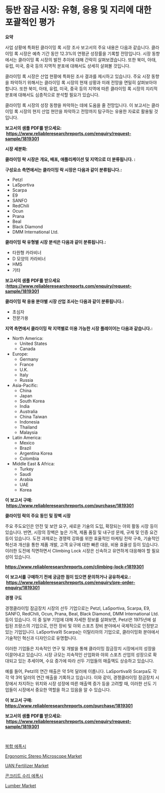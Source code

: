 <p><h1>등반 잠금 시장: 유형, 응용 및 지리에 대한 포괄적인 평가</h1></p><p><strong>요약</strong></p>
<p><p>사업 상황에 특화된 클라이밍 록 시장 조사 보고서의 주요 내용은 다음과 같습니다. 클라이밍 록 시장은 예측 기간 동안 12.3%의 연평균 성장률을 기록할 전망입니다. 시장 동향에서는 클라이밍 록 시장의 발전 추이에 대해 간략히 살펴보겠습니다. 또한 북미, 아태, 유럽, 미국, 중국 등의 지역적 분포에 대해서도 상세히 살펴볼 것입니다.</p><p>클라이밍 록 시장은 산업 현황에 특화된 조사 결과를 제시하고 있습니다. 주요 시장 동향을 파악하기 위해서는 클라이밍 록 시장의 현재 상황과 미래 전망을 면밀히 살펴보아야 합니다. 또한 북미, 아태, 유럽, 미국, 중국 등의 지역에 따른 클라이밍 록 시장의 지리적 분포에 대해서도 심층적으로 분석할 필요가 있습니다.</p><p>클라이밍 록 시장의 성장 동향을 파악하는 데에 도움을 줄 전망입니다. 이 보고서는 클라이밍 록 시장의 현지 산업 현안을 파악하고 전망까지 탐구하는 유용한 자료로 활용될 것입니다.</p></p>
<p><strong>보고서의 샘플 PDF를 받으세요: &nbsp;<a href="https://www.reliableresearchreports.com/enquiry/request-sample/1819301">https://www.reliableresearchreports.com/enquiry/request-sample/1819301</a></strong></p>
<p><strong>시장 세분화:</strong></p>
<p><strong> 클라이밍 락 시장은 개요, 배포, 애플리케이션 및 지역으로 더 분류됩니다. :</strong></p>
<p><strong>구성요소 측면에서는 클라이밍 락 시장은 다음과 같이 분류됩니다.:</strong></p>
<p><ul><li>Petzl</li><li>LaSportiva</li><li>Scarpa</li><li>E9</li><li>SANFO</li><li>RedChili</li><li>Ocun</li><li>Prana</li><li>Beal</li><li>Black Diamond</li><li>DMM International Ltd.</li></ul></p>
<p><strong> 클라이밍 락 유형별 시장 분석은 다음과 같이 분류됩니다.:</strong></p>
<p><ul><li>타원형 카라비너</li><li>D 모양의 카라비너</li><li>HMS</li><li>기타</li></ul></p>
<p><strong>보고서의 샘플 PDF를 받으세요 :<a href="https://www.reliableresearchreports.com/enquiry/request-sample/1819301">https://www.reliableresearchreports.com/enquiry/request-sample/1819301</a></strong></p>
<p><strong> 클라이밍 락 응용 분야별 시장 산업 조사는 다음과 같이 분류됩니다.:</strong></p>
<p><ul><li>초심자</li><li>전문가용</li></ul></p>
<p><strong>지역 측면에서 클라이밍 락 지역별로 이용 가능한 시장 플레이어는 다음과 같습니다.:</strong></p>
<p><ul>
    <li>
        North America:
        <ul>
            <li>United States</li>
            <li>Canada</li>
        </ul>
    </li>
    <li>
        Europe:
        <ul>
            <li>Germany</li>
            <li>France</li>
            <li>U.K.</li>
            <li>Italy</li>
            <li>Russia</li>
        </ul>
    </li>
    <li>
        Asia-Pacific:
        <ul>
            <li>China</li>
            <li>Japan</li>
            <li>South Korea</li>
            <li>India</li>
            <li>Australia</li>
            <li>China Taiwan</li>
            <li>Indonesia</li>
            <li>Thailand</li>
            <li>Malaysia</li>
        </ul>
    </li>
    <li>
        Latin America:
        <ul>
            <li>Mexico</li>
            <li>Brazil</li>
            <li>Argentina Korea</li>
            <li>Colombia</li>
        </ul>
    </li>
    <li>
        Middle East & Africa:
        <ul>
            <li>Turkey</li>
            <li>Saudi</li>
            <li>Arabia</li>
            <li>UAE</li>
            <li>Korea</li>
        </ul>
    </li>
    </ul></p>
<p><strong>이 보고서 구매: &nbsp;<a href="https://www.reliableresearchreports.com/purchase/1819301">https://www.reliableresearchreports.com/purchase/1819301</a></strong></p>
<p><strong>클라이밍 락의 주요 동인 및 장벽 시장</strong></p>
<p><p>주요 주도요인은 안전 및 보안 요구, 새로운 기술의 도입, 확장되는 야외 활동 시장 등이 있습니다. 반면, 시장의 장벽은 높은 가격, 제품 품질 및 내구성 문제, 규제 및 인증 요건 등이 있습니다. 도전 과제로는 경쟁력 강화를 위한 효율적인 마케팅 전략 구축, 기술적인 혁신과 개선을 통한 제품 개발, 고객 요구에 대한 빠른 대응, 비용 효율성 등이 있습니다. 이러한 도전에 직면하면서 Climbing Lock 시장은 신속하고 유연하게 대응해야 할 필요성이 있습니다.</p></p>
<p><strong><a href="https://www.reliableresearchreports.com/climbing-lock-r1819301">https://www.reliableresearchreports.com/climbing-lock-r1819301</a></strong></p>
<p><strong>이 보고서를 구매하기 전에 궁금한 점이 있으면 문의하거나 공유하세요.: &nbsp;<a href="https://www.reliableresearchreports.com/enquiry/pre-order-enquiry/1819301">https://www.reliableresearchreports.com/enquiry/pre-order-enquiry/1819301</a></strong></p>
<p><strong>경쟁 구도</strong></p>
<p><p>경쟁클라이밍 잠금장치 시장의 선두 기업으로는 Petzl, LaSportiva, Scarpa, E9, SANFO, RedChili, Ocun, Prana, Beal, Black Diamond, DMM International Ltd. 등이 있습니다. 이 중 일부 기업에 대해 자세한 정보를 살펴보면, Petzl은 1975년에 설립된 프랑스의 기업으로, 안전 장비 및 야외 스포츠 장비 분야에서 국제적으로 인정받고 있는 기업입니다. LaSportiva와 Scarpa는 이탈리아의 기업으로, 클라이밍화 분야에서 기술적인 혁신과 디자인으로 유명합니다.</p><p>이러한 기업들은 지속적인 연구 및 개발을 통해 클라이밍 잠금장치 시장에서의 성장을 이끌어내고 있습니다. 시장 규모는 지속적인 산업화와 야외 스포츠 산업의 성장으로 확대되고 있는 추세이며, 수요 증가에 따라 선두 기업들의 매출액도 상승하고 있습니다.</p><p>예를 들어, Petzl의 연간 매출은 약 5억 달러에 이릅니다. LaSportiva와 Scarpa도 각각 약 3억 달러의 연간 매출을 기록하고 있습니다. 이와 같이, 경쟁클라이밍 잠금장치 시장에서 차지하는 위치와 시장 성장에 따른 매출액 증가 등을 고려할 때, 이러한 선도 기업들이 시장에서 중요한 역할을 하고 있음을 알 수 있습니다.</p></p>
<p><strong>이 보고서 구매: &nbsp; <a href="https://www.reliableresearchreports.com/purchase/1819301">https://www.reliableresearchreports.com/purchase/1819301</a></strong></p>
<p><strong>보고서의 샘플 PDF를 받으세요: &nbsp;<a href="https://www.reliableresearchreports.com/enquiry/request-sample/1819301">https://www.reliableresearchreports.com/enquiry/request-sample/1819301</a></strong><strong></strong></p>
<p>&nbsp;</p>
<p><p><a href="https://github.com/vss5505pa7z1p/Market-Research-Report-List-1/blob/main/469698829598.md">복합 에폭시</a></p><p><a href="https://view.publitas.com/reportprime-1/ergonomic-stereo-microscope-market-trends-forecast-and-competitive-analysis-to-2031/">Ergonomic Stereo Microscope Market</a></p><p><a href="https://issuu.com/reportprime-2/docs/uan-fertilizer-market-size-2030.pptx">UAN Fertilizer Market</a></p><p><a href="https://github.com/FelipeGrrady654556/Market-Research-Report-List-1/blob/main/190165829599.md">콘크리트 수리 에폭시</a></p><p><a href="https://issuu.com/reportprime-2/docs/lumber-market-size-2030.pptx">Lumber Market</a></p></p>